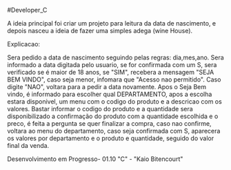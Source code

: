 #Developer_C

A ideia principal foi criar um projeto para leitura da data de nascimento, e depois
nasceu a ideia de fazer uma simples adega (wine House).

Explicacao:

Sera pedido a data de nascimento seguindo pelas regras: dia,mes,ano.
Sera informado a data digitada pelo usuario, se for confirmada com um S,
sera verificado se é maior de 18 anos, se "SIM", recebera a mensagem "SEJA BEM VINDO",
caso seja menor, infomara que "Acesso nao permitido".
Caso digite "NAO", voltara para a pedir a data novamente.
Apos o Seja Bem vindo, é informado para escolher qual DEPARTAMENTO, apos a escolha estara disponivel,
um menu com o codigo do produto e a descricao com os valores.
Bastar informar o codigo do produto e a quantidade sera disponibilizado a confirmação do produto com a quantidade escolhida e o preco,
é feita a pergunta se quer finalizar a compra, caso nao confirme, voltara ao menu do departamento, caso seja confirmada com S,
aparecera os valores por departamento e o produto e quantidade, seguido do valor final da venda.

Desenvolvimento em Progresso- 01.10 "C" - "Kaio Bitencourt"

